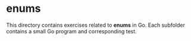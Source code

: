 # enums

This directory contains exercises related to **enums** in Go.
Each subfolder contains a small Go program and corresponding test.

